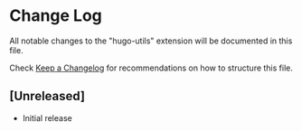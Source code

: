 # Change Log

All notable changes to the "hugo-utils" extension will be documented in this file.

Check [Keep a Changelog](http://keepachangelog.com/) for recommendations on how to structure this file.

## [Unreleased]

- Initial release
